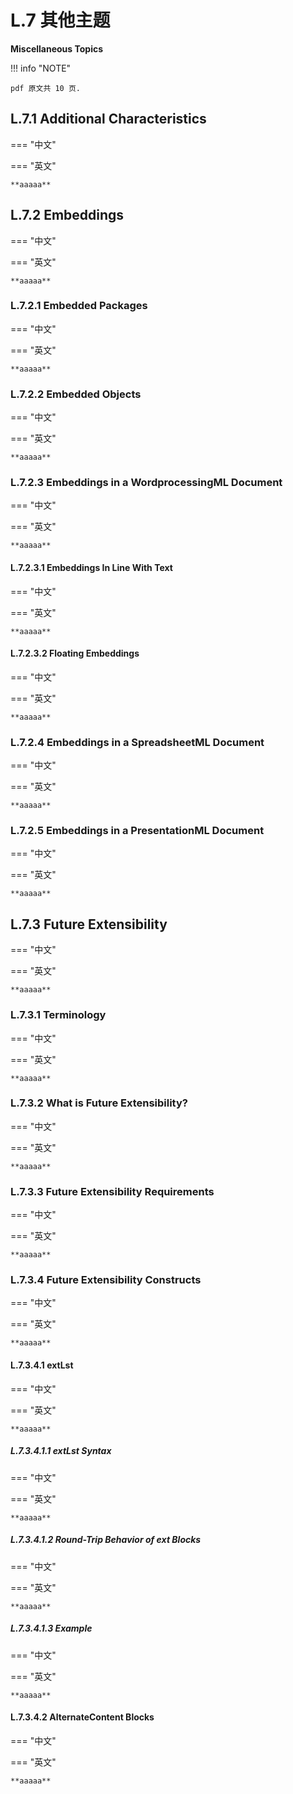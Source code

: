 # L.7 其他主题

**Miscellaneous Topics**

!!! info "NOTE"

    pdf 原文共 10 页.

## L.7.1 Additional Characteristics

=== "中文"

=== "英文"

    **aaaaa**

## L.7.2 Embeddings

=== "中文"

=== "英文"

    **aaaaa**

### L.7.2.1 Embedded Packages

=== "中文"

=== "英文"

    **aaaaa**

### L.7.2.2 Embedded Objects

=== "中文"

=== "英文"

    **aaaaa**

### L.7.2.3 Embeddings in a WordprocessingML Document

=== "中文"

=== "英文"

    **aaaaa**

#### L.7.2.3.1 Embeddings In Line With Text

=== "中文"

=== "英文"

    **aaaaa**

#### L.7.2.3.2 Floating Embeddings

=== "中文"

=== "英文"

    **aaaaa**

### L.7.2.4 Embeddings in a SpreadsheetML Document

=== "中文"

=== "英文"

    **aaaaa**

### L.7.2.5 Embeddings in a PresentationML Document

=== "中文"

=== "英文"

    **aaaaa**

## L.7.3 Future Extensibility

=== "中文"

=== "英文"

    **aaaaa**

### L.7.3.1 Terminology

=== "中文"

=== "英文"

    **aaaaa**

### L.7.3.2 What is Future Extensibility?

=== "中文"

=== "英文"

    **aaaaa**

### L.7.3.3 Future Extensibility Requirements

=== "中文"

=== "英文"

    **aaaaa**

### L.7.3.4 Future Extensibility Constructs

=== "中文"

=== "英文"

    **aaaaa**

#### L.7.3.4.1 extLst

=== "中文"

=== "英文"

    **aaaaa**

##### L.7.3.4.1.1 extLst Syntax

=== "中文"

=== "英文"

    **aaaaa**

##### L.7.3.4.1.2 Round-Trip Behavior of ext Blocks

=== "中文"

=== "英文"

    **aaaaa**

##### L.7.3.4.1.3 Example

=== "中文"

=== "英文"

    **aaaaa**

#### L.7.3.4.2 AlternateContent Blocks

=== "中文"

=== "英文"

    **aaaaa**
